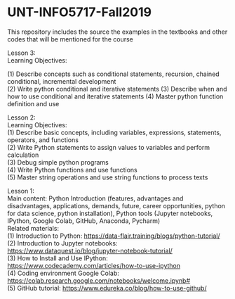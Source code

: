 # UNT-INFO5717-Fall2019
This repository includes the source the examples in the textbooks and other codes that will be mentioned for the course


Lesson 3:  
Learning Objectives:

(1) Describe concepts such as conditional statements, recursion, chained conditional,  incremental development   
(2) Write python conditional and iterative statements 
(3) Describe when and how to use conditional and iterative statements 
(4) Master python function definition and use  
  
Lesson 2:  
Learning Objectives:  
(1) Describe basic concepts, including variables, expressions, statements, operators, and functions  
(2) Write Python statements to assign values to variables and perform calculation   
(3) Debug simple python programs    
(4) Write Python functions and use functions  
(5) Master string operations and use string functions to process texts  


Lesson 1:  
Main content: Python Introduction (features, advantages and disadvantages, applications, demands, future, career opportunities, python for data science, python installation), Python tools (Jupyter notebooks, IPython, Google Colab, GitHub, Anaconda, Pycharm)  
Related materials:  
(1) Introduction to Python: https://data-flair.training/blogs/python-tutorial/  
(2) Introduction to Jupyter notebooks: https://www.dataquest.io/blog/jupyter-notebook-tutorial/  
(3) How to Install and Use IPython: https://www.codecademy.com/articles/how-to-use-ipython  
(4) Coding environment Google Colab: https://colab.research.google.com/notebooks/welcome.ipynb#  
(5) GitHub tutorial: https://www.edureka.co/blog/how-to-use-github/  

